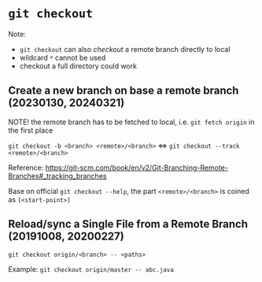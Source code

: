 # `git checkout`
Note: 

 * `git checkout` can also *checkout* a remote branch directly to local
 * wildcard `*` cannot be used
 * checkout a full directory could work  

## Create a new branch on base a remote branch (20230130, 20240321)
NOTE! the remote branch has to be fetched to local, i.e. `git fetch origin` in the first place

`git checkout -b <branch> <remote>/<branch>` <=> `git checkout --track <remote>/<branch>`

Reference: https://git-scm.com/book/en/v2/Git-Branching-Remote-Branches#_tracking_branches 

Base on official `git checkout --help`, the part `<remote>/<branch>` is coined as `[<start-point>]`

## Reload/sync a Single File from a Remote Branch (20191008, 20200227)
`git checkout origin/<branch> -- <paths>`

Example: `git checkout origin/master -- abc.java`


